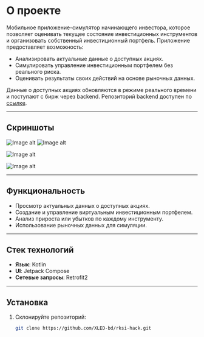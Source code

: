 # О проекте

Мобильное приложение-симулятор начинающего инвестора, которое позволяет оценивать текущее состояние инвестиционных инструментов и организовать собственный инвестиционный портфель. Приложение предоставляет возможность:
- Анализировать актуальные данные о доступных акциях.
- Симулировать управление инвестиционным портфелем без реального риска.
- Оценивать результаты своих действий на основе рыночных данных.

Данные о доступных акциях обновляются в режиме реального времени и поступают с бирж через backend. Репозиторий backend доступен по [ссылке](https://github.com/XLED-bd/rksi-hack-back).

---

## Скриншоты

![Image alt](https://github.com/XLED-bd/rksi-hack/blob/master/image/main_page.jpg) ![Image alt](https://github.com/XLED-bd/rksi-hack/blob/master/image/main_page2.jpg)

![Image alt](https://github.com/XLED-bd/rksi-hack/blob/master/image/stocks_page.png)

![Image alt](https://github.com/XLED-bd/rksi-hack/blob/master/image/stock_page.jpg)

---

## Функциональность

- Просмотр актуальных данных о доступных акциях.
- Создание и управление виртуальным инвестиционным портфелем.
- Анализ прироста или убытков по каждому инструменту.
- Использование рыночных данных для симуляции.

---

## Стек технологий

- **Язык**: Kotlin
- **UI**: Jetpack Compose
- **Сетевые запросы**: Retrofit2

---

## Установка

1. Склонируйте репозиторий:
   ```bash
   git clone https://github.com/XLED-bd/rksi-hack.git
